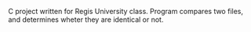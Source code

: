 C project written for Regis University class. Program compares two files, and determines wheter they are identical or not.
